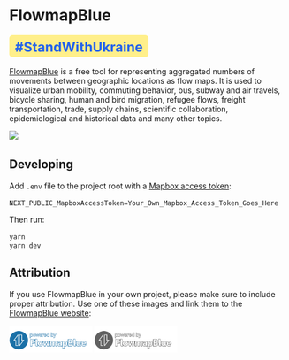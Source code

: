 # FlowmapBlue


[![Stand With Ukraine](https://raw.githubusercontent.com/vshymanskyy/StandWithUkraine/main/badges/StandWithUkraine.svg)](https://stand-with-ukraine.pp.ua)


[FlowmapBlue](http://flowmap.blue/) is a free tool for representing aggregated numbers of movements between geographic locations as flow maps. It is used to visualize urban mobility, commuting behavior, bus, subway and air travels, bicycle sharing, human and bird migration, refugee flows, freight transportation, trade, supply chains, scientific collaboration, epidemiological and historical data and many other topics.


<a href=https://flowmap.blue/><img src=https://user-images.githubusercontent.com/351828/144013336-53bad978-74d1-4d39-be94-a0bd7a4f4f90.jpg width=400>
</a>



## Developing

Add `.env` file to the project root with a [Mapbox access token](https://www.mapbox.com/help/define-access-token/):

    NEXT_PUBLIC_MapboxAccessToken=Your_Own_Mapbox_Access_Token_Goes_Here

Then run:

    yarn 
    yarn dev


## Attribution
If you use FlowmapBlue in your own project, please make sure to include proper attribution. Use one of these images and link them to the [FlowmapBlue website](https://flowmap.blue/):

<img src="./public/images/powered-by-FlowmapBlue-flat.svg" width="150">

<img src="./public/images/powered-by-FlowmapBlue-mono-flat.svg" width="150">
